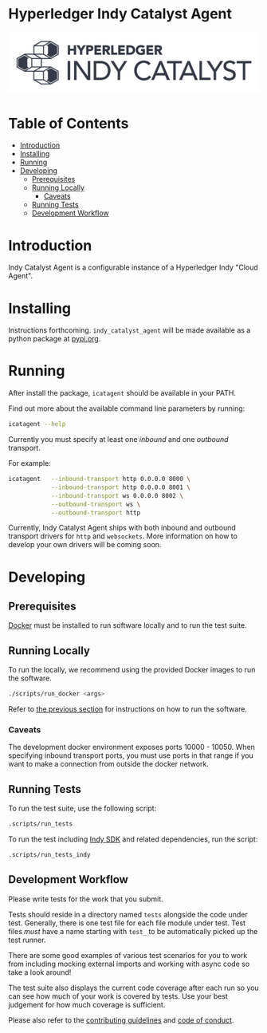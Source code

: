 # Hyperledger Indy Catalyst Agent <!-- omit in toc -->

![logo](/docs/assets/indy-catalyst-logo-bw.png)

# Table of Contents <!-- omit in toc -->

- [Introduction](#Introduction)
- [Installing](#Installing)
- [Running](#Running)
- [Developing](#Developing)
  - [Prerequisites](#Prerequisites)
  - [Running Locally](#Running_Locally)
    - [Caveats](#Caveats)
  - [Running Tests](#Running_Tests)
  - [Development Workflow](#Development_Workflow)

# Introduction

Indy Catalyst Agent is a configurable instance of a Hyperledger Indy "Cloud Agent".

# Installing

Instructions forthcoming. `indy_catalyst_agent` will be made available as a python package at [pypi.org](https://pypi.org).

# Running

After install the package, `icatagent` should be available in your PATH.

Find out more about the available command line parameters by running:

```bash
icatagent --help
```

Currently you must specify at least one _inbound_ and one _outbound_ transport.

For example:

```bash
icatagent   --inbound-transport http 0.0.0.0 8000 \
            --inbound-transport http 0.0.0.0 8001 \
            --inbound-transport ws 0.0.0.0 8002 \
            --outbound-transport ws \
            --outbound-transport http
```

Currently, Indy Catalyst Agent ships with both inbound and outbound transport drivers for `http` and `websockets`. More information on how to develop your own drivers will be coming soon.

# Developing

## Prerequisites

[Docker](https://www.docker.com) must be installed to run software locally and to run the test suite.

## Running Locally

To run the locally, we recommend using the provided Docker images to run the software.

```bash
./scripts/run_docker <args>
```

Refer to [the previous section](#Running) for instructions on how to run the software.

### Caveats

The development docker environment exposes ports 10000 - 10050. When specifying inbound transport ports, you must use ports in that range if you want to make a connection from outside the docker network.

## Running Tests

To run the test suite, use the following script:

```sh
.scripts/run_tests
```

To run the test including [Indy SDK](https://github.com/hyperledger/indy-sdk) and related dependencies, run the script:

```sh
.scripts/run_tests_indy
```

## Development Workflow

Please write tests for the work that you submit.

Tests should reside in a directory named `tests` alongside the code under test. Generally, there is one test file for each file module under test. Test files _must_ have a name starting with `test_` to be automatically picked up the test runner.

There are some good examples of various test scenarios for you to work from including mocking external imports and working with async code so take a look around!

The test suite also displays the current code coverage after each run so you can see how much of your work is covered by tests. Use your best judgement for how much coverage is sufficient.

Please also refer to the [contributing guidelines](/CONTRIBUTING.md) and [code of conduct](/CODE_OF_CONDUCT.md).

